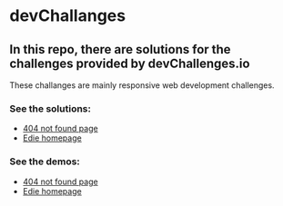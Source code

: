 # devChallanges

## In this repo, there are solutions for the challenges provided by devChallenges.io

These challanges are mainly responsive web development challenges.

### See the solutions:

- [404 not found page](https://github.com/bozgen/devChallenges/tree/main/404-nf-challenge)
- [Edie homepage](https://github.com/bozgen/devChallenges/tree/main/edie-homepage)

### See the demos:

- [404 not found page](https://bozgen.github.io/devChallenges/404-nf-challenge)
- [Edie homepage](https://bozgen.github.io/devChallenges/edie-homepage)
